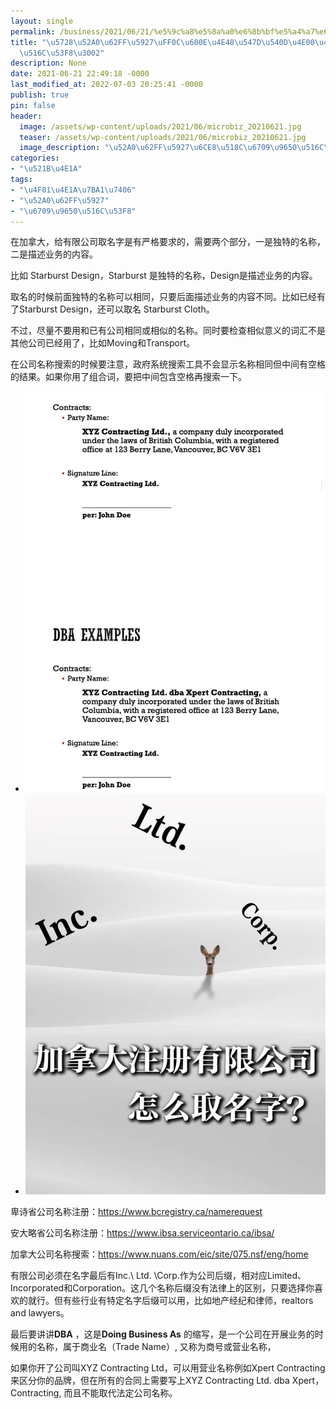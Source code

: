 ```yaml
---
layout: single
permalink: /business/2021/06/21/%e5%9c%a8%e5%8a%a0%e6%8b%bf%e5%a4%a7%e6%80%8e%e4%b9%88%e7%bb%99%e6%9c%89%e9%99%90%e5%85%ac%e5%8f%b8%e5%8f%96%e5%90%8d/
title: "\u5728\u52A0\u62FF\u5927\uFF0C\u600E\u4E48\u547D\u540D\u4E00\u4E2A\u6709\u9650\
  \u516C\u53F8\u3002"
description: None
date: 2021-06-21 22:49:18 -0000
last_modified_at: 2022-07-03 20:25:41 -0000
publish: true
pin: false
header:
  image: /assets/wp-content/uploads/2021/06/microbiz_20210621.jpg
  teaser: /assets/wp-content/uploads/2021/06/microbiz_20210621.jpg
  image_description: "\u52A0\u62FF\u5927\u6CE8\u518C\u6709\u9650\u516C\u53F8\u600E\u4E48\u53D6\u540D"
categories:
- "\u521B\u4E1A"
tags:
- "\u4F01\u4E1A\u7BA1\u7406"
- "\u52A0\u62FF\u5927"
- "\u6709\u9650\u516C\u53F8"
---
```

在加拿大，给有限公司取名字是有严格要求的，需要两个部分，一是独特的名称，二是描述业务的内容。

比如 Starburst Design，Starburst 是独特的名称，Design是描述业务的内容。

取名的时候前面独特的名称可以相同，只要后面描述业务的内容不同。比如已经有了Starburst Design，还可以取名 Starburst Cloth。

不过，尽量不要用和已有公司相同或相似的名称。同时要检查相似意义的词汇不是其他公司已经用了，比如Moving和Transport。

在公司名称搜索的时候要注意，政府系统搜索工具不会显示名称相同但中间有空格的结果。如果你用了组合词，要把中间包含空格再搜索一下。

* ![](/assets/wp-content/uploads/2021/06/20210621-1-768x1024.jpg)
* ![加拿大注册有限公司怎么取名](/assets/wp-content/uploads/2021/06/microbiz_20210621-767x1024.jpg)

卑诗省公司名称注册：<https://www.bcregistry.ca/namerequest>

安大略省公司名称注册：<https://www.ibsa.serviceontario.ca/ibsa/>

加拿大公司名称搜索：<https://www.nuans.com/eic/site/075.nsf/eng/home>

有限公司必须在名字最后有Inc.\ Ltd. \Corp.作为公司后缀，相对应Limited、Incorporated和Corporation。这几个名称后缀没有法律上的区别，只要选择你喜欢的就行。但有些行业有特定名字后缀可以用，比如地产经纪和律师，realtors and lawyers。

最后要讲讲**DBA** ，这是**Doing Business As** 的缩写，是一个公司在开展业务的时候用的名称，属于商业名（Trade Name）, 又称为商号或营业名称， 

如果你开了公司叫XYZ Contracting Ltd，可以用营业名称例如Xpert Contracting来区分你的品牌，但在所有的合同上需要写上XYZ Contracting Ltd. dba Xpert，Contracting, 而且不能取代法定公司名称。
